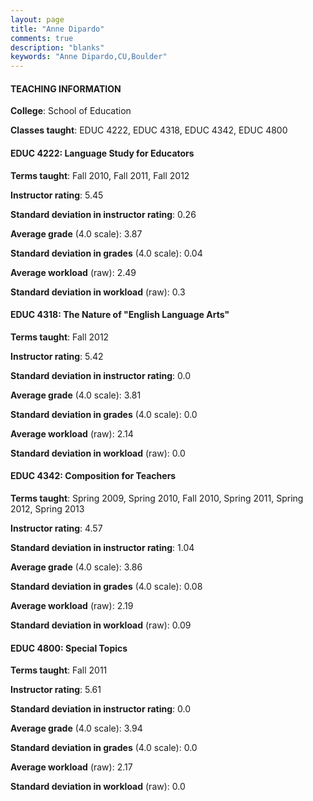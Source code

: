 ```yaml
---
layout: page
title: "Anne Dipardo" 
comments: true
description: "blanks"
keywords: "Anne Dipardo,CU,Boulder"
---
```

<head>
<script src="https://ajax.googleapis.com/ajax/libs/jquery/2.1.3/jquery.min.js"></script>
<script src="https://dl.dropboxusercontent.com/s/pc42nxpaw1ea4o9/highcharts.js?dl=0"></script>
<!-- <script src="../assets/js/highcharts.js"></script> -->
<style type="text/css">@font-face {
	font-family: "Bebas Neue";
	src: url(https://www.filehosting.org/file/details/544349/BebasNeue Regular.otf) format("opentype");
	}
	h1.Bebas { 
		font-family: "Bebas Neue", Verdana, Tahoma;
	}
</style>
</head>
	   
#### TEACHING INFORMATION

**College**: School of Education

**Classes taught**: EDUC 4222, EDUC 4318, EDUC 4342, EDUC 4800

#### EDUC 4222: Language Study for Educators

**Terms taught**: Fall 2010, Fall 2011, Fall 2012

**Instructor rating**: 5.45

**Standard deviation in instructor rating**: 0.26

**Average grade** (4.0 scale): 3.87

**Standard deviation in grades** (4.0 scale): 0.04

**Average workload** (raw): 2.49

**Standard deviation in workload** (raw): 0.3

#### EDUC 4318: The Nature of "English Language Arts"

**Terms taught**: Fall 2012

**Instructor rating**: 5.42

**Standard deviation in instructor rating**: 0.0

**Average grade** (4.0 scale): 3.81

**Standard deviation in grades** (4.0 scale): 0.0

**Average workload** (raw): 2.14

**Standard deviation in workload** (raw): 0.0

#### EDUC 4342: Composition for Teachers

**Terms taught**: Spring 2009, Spring 2010, Fall 2010, Spring 2011, Spring 2012, Spring 2013

**Instructor rating**: 4.57

**Standard deviation in instructor rating**: 1.04

**Average grade** (4.0 scale): 3.86

**Standard deviation in grades** (4.0 scale): 0.08

**Average workload** (raw): 2.19

**Standard deviation in workload** (raw): 0.09

#### EDUC 4800: Special Topics

**Terms taught**: Fall 2011

**Instructor rating**: 5.61

**Standard deviation in instructor rating**: 0.0

**Average grade** (4.0 scale): 3.94

**Standard deviation in grades** (4.0 scale): 0.0

**Average workload** (raw): 2.17

**Standard deviation in workload** (raw): 0.0

